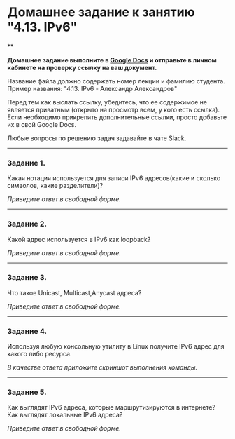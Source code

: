 # Домашнее задание к занятию "4.13. IPv6"

**

**Домашнее задание выполните в [Google Docs](https://docs.google.com/) и отправьте в личном кабинете на проверку ссылку на ваш документ.** 

Название файла должно содержать номер лекции и фамилию студента. Пример названия: "4.13. IPv6 - Александр Александров"

Перед тем как выслать ссылку, убедитесь, что ее содержимое не является приватным (открыто на просмотр всем, у кого есть ссылка). Если необходимо прикрепить дополнительные ссылки, просто добавьте их в свой Google Docs.

Любые вопросы по решению задач задавайте в чате Slack.

---

### Задание 1. 

Какая нотация используется для записи IPv6 адресов(какие и сколько символов, какие разделители)?

*Приведите ответ в свободной форме.*

---

### Задание 2. 

Какой адрес используется в IPv6 как loopback?

*Приведите ответ в свободной форме.*

---

### Задание 3. 

Что такое Unicast, Multicast,Anycast адреса?

*Приведите ответ в свободной форме.*

---

### Задание 4. 

Используя любую консольную утилиту в Linux получите IPv6 адрес для какого либо ресурса.

*В качестве ответа приложите скриншот выполнения команды.*

---

### Задание 5. 

Как выглядят IPv6 адреса, которые маршрутизируются в интернете? Как выглядят локальные IPv6 адреса?

*Приведите ответ в свободной форме.*



